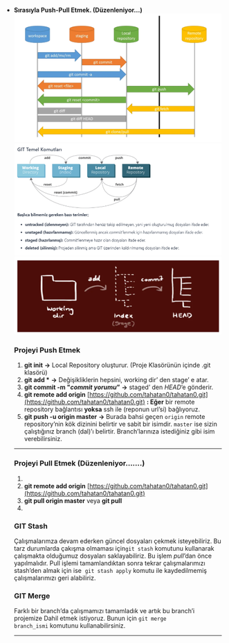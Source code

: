 - **Sırasıyla Push-Pull Etmek. (Düzenleniyor...)**
  ![Untitled](!img/Untitled%2020.png)
  ![Untitled](!img/Untitled%2021.png)
  ![Untitled](!img/Untitled%2022.png)
  ### Projeyi Push Etmek
  1. **git init** **→** Local Repository oluşturur. (Proje Klasörünün içinde .git klasörü)
  2. **git add \*** **→** Değişikliklerin hepsini, working dir’ den stage’ e atar.
  3. **git commit -m "_commit yorumu_”** **→** staged’ den *HEAD*’e gönderir.
  4. **git remote add origin** [https://github.com/tahatan0/tahatan0.git](https://github.com/tahatan0/tahatan0.git) **: Eğer** bir remote repository bağlantısı **yoksa** ssh ile (reponun url’si) bağlıyoruz.
  5. **git push -u origin master** **→** Burada bahsi geçen `origin` remote repository’nin kök dizinini belirtir ve sabit bir isimdir. `master` ise sizin çalıştığınız branch (dal)’ı belirtir. Branch’larınıza istediğiniz gibi isim verebilirsiniz.
  ***
  ### Projeyi Pull Etmek (Düzenleniyor…….)
  1.
  2. **git remote add origin** [https://github.com/tahatan0/tahatan0.git](https://github.com/tahatan0/tahatan0.git)
  3. **git pull origin master** veya **git pull**
  4.
  ### GIT Stash
  Çalışmalarımza devam ederken güncel dosyaları çekmek isteyebiliriz. Bu tarz durumlarda çakışma olmaması için`git stash` komutunu kullanarak çalışmakta olduğumuz dosyaları saklayabiliriz. Bu işlem *pull*’dan önce yapılmalıdır.
  Pull işlemi tamamlandıktan sonra tekrar çalışmalarımızı stash’den almak için ise  `git stash apply` komutu ile kaydedilmemiş çalışmalarımızı geri alabiliriz.
  ### GIT Merge
  Farklı bir branch’da çalışmamızı tamamladık ve artık bu branch’i projemize Dahil etmek istiyoruz. Bunun için `git merge branch_ismi` komutunu kullanabilirsiniz.
  ***
